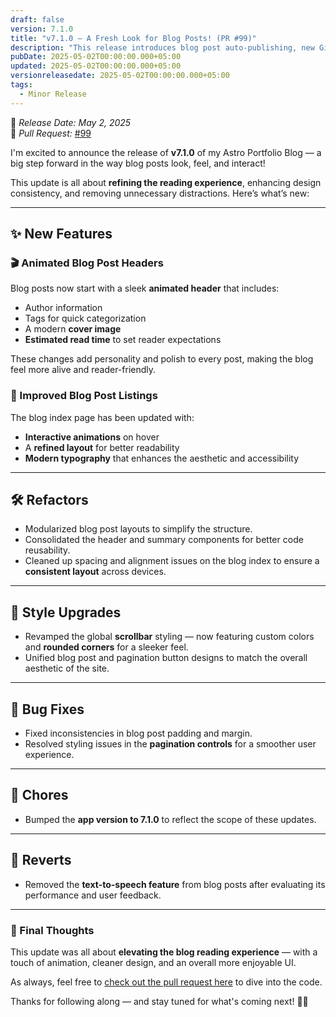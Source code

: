 ```yaml
---
draft: false
version: 7.1.0
title: "v7.1.0 — A Fresh Look for Blog Posts! (PR #99)"
description: "This release introduces blog post auto-publishing, new GitHub workflows, and improved project versioning and documentation."
pubDate: 2025-05-02T00:00:00.000+05:00
updated: 2025-05-02T00:00:00.000+05:00
versionreleasedate: 2025-05-02T00:00:00.000+05:00
tags:
  - Minor Release
---
```


📅 _Release Date: May 2, 2025_  
🔗 _Pull Request:_ [#99](https://github.com/rafay99-epic/Astro-Portfolio-Blog/pull/99)

I'm excited to announce the release of **v7.1.0** of my Astro Portfolio Blog — a big step forward in the way blog posts look, feel, and interact!

This update is all about **refining the reading experience**, enhancing design consistency, and removing unnecessary distractions. Here’s what’s new:

---

## ✨ New Features

### 🎬 Animated Blog Post Headers

Blog posts now start with a sleek **animated header** that includes:

- Author information
- Tags for quick categorization
- A modern **cover image**
- **Estimated read time** to set reader expectations

These changes add personality and polish to every post, making the blog feel more alive and reader-friendly.

### 📝 Improved Blog Post Listings

The blog index page has been updated with:

- **Interactive animations** on hover
- A **refined layout** for better readability
- **Modern typography** that enhances the aesthetic and accessibility

---

## 🛠️ Refactors

- Modularized blog post layouts to simplify the structure.
- Consolidated the header and summary components for better code reusability.
- Cleaned up spacing and alignment issues on the blog index to ensure a **consistent layout** across devices.

---

## 🎨 Style Upgrades

- Revamped the global **scrollbar** styling — now featuring custom colors and **rounded corners** for a sleeker feel.
- Unified blog post and pagination button designs to match the overall aesthetic of the site.

---

## 🐛 Bug Fixes

- Fixed inconsistencies in blog post padding and margin.
- Resolved styling issues in the **pagination controls** for a smoother user experience.

---

## 🧹 Chores

- Bumped the **app version to 7.1.0** to reflect the scope of these updates.

---

## 🔄 Reverts

- Removed the **text-to-speech feature** from blog posts after evaluating its performance and user feedback.

---

### 💭 Final Thoughts

This update was all about **elevating the blog reading experience** — with a touch of animation, cleaner design, and an overall more enjoyable UI.

As always, feel free to [check out the pull request here](https://github.com/rafay99-epic/Astro-Portfolio-Blog/pull/99) to dive into the code.

Thanks for following along — and stay tuned for what's coming next! 🚧✨
